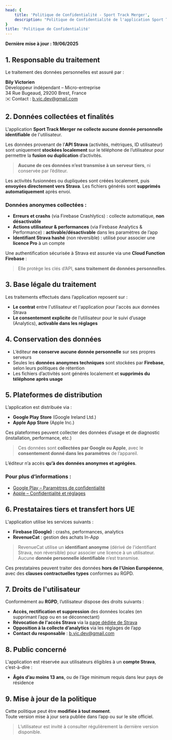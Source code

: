 ```yaml
---
head: {
    title: 'Politique de Confidentialité - Sport Track Merger',
    description: "Politique de Confidentialité de l'application Sport Track Merger"
}
title: 'Politique de Confidentialité'
---
```


**Dernière mise à jour : 19/06/2025**

## 1. Responsable du traitement

Le traitement des données personnelles est assuré par :

**Bily Victorien**  
Développeur indépendant – Micro-entreprise  
34 Rue Bugeaud, 29200 Brest, France  
✉️ Contact : [b.vic.dev@gmail.com](mailto:b.vic.dev@gmail.com)

## 2. Données collectées et finalités

L'application **Sport Track Merger** **ne collecte aucune donnée personnelle identifiable** de l'utilisateur.

Les données provenant de l’**API Strava** (activités, métriques, ID utilisateur) sont uniquement **stockées localement** sur le téléphone de l’utilisateur pour permettre la **fusion ou duplication** d’activités.  
> **Aucune de ces données n’est transmise à un serveur tiers**, ni conservée par l’éditeur.

Les activités fusionnées ou dupliquées sont créées localement, puis **envoyées directement vers Strava**. Les fichiers générés sont **supprimés automatiquement** après envoi.

### Données anonymes collectées :

- **Erreurs et crashs** (via Firebase Crashlytics) : collecte automatique, **non désactivable**
- **Actions utilisateur & performances** (via Firebase Analytics & Performance) : **activable/désactivable** dans les paramètres de l’app
- **Identifiant Strava hashé** (non réversible) : utilisé pour associer une **licence Pro** à un compte

Une authentification sécurisée à Strava est assurée via une **Cloud Function Firebase** :  
> Elle protège les clés d’API, **sans traitement de données personnelles**.

## 3. Base légale du traitement

Les traitements effectués dans l’application reposent sur :

- **Le contrat** entre l'utilisateur et l'application pour l'accès aux données Strava
- **Le consentement explicite** de l’utilisateur pour le suivi d’usage (Analytics), **activable dans les réglages**

## 4. Conservation des données

- L’éditeur **ne conserve aucune donnée personnelle** sur ses propres serveurs
- Seules les **données anonymes techniques** sont stockées par **Firebase**, selon leurs politiques de rétention
- Les fichiers d’activités sont générés localement et **supprimés du téléphone après usage**

## 5. Plateformes de distribution

L’application est distribuée via :

- **Google Play Store** (Google Ireland Ltd.)
- **Apple App Store** (Apple Inc.)

Ces plateformes peuvent collecter des données d’usage et de diagnostic (installation, performance, etc.)  
> Ces données sont **collectées par Google ou Apple**, avec le **consentement donné dans les paramètres** de l’appareil.

L’éditeur n’a accès **qu’à des données anonymes et agrégées**.

### Pour plus d’informations :

- [Google Play – Paramètres de confidentialité](https://support.google.com/accounts/answer/3118621) 
- [Apple – Confidentialité et réglages](https://support.apple.com/108971)

## 6. Prestataires tiers et transfert hors UE

L'application utilise les services suivants :

- **Firebase (Google)** : crashs, performances, analytics
- **RevenueCat** : gestion des achats In-App

> RevenueCat utilise un **identifiant anonyme** (dérivé de l'identifiant Strava, non réversible) pour associer une licence à un utilisateur.  
> Aucune **donnée personnelle identifiable** n’est transmise.

Ces prestataires peuvent traiter des données **hors de l'Union Européenne**, avec des **clauses contractuelles types** conformes au RGPD.

## 7. Droits de l'utilisateur

Conformément au **RGPD**, l’utilisateur dispose des droits suivants :

- **Accès, rectification et suppression** des données locales (en supprimant l’app ou en se déconnectant)
- **Révocation de l'accès Strava** via la [page dédiée de Strava](https://www.strava.com/settings/apps)
- **Opposition à la collecte d’analytics** via les réglages de l’app
- **Contact du responsable** : [b.vic.dev@gmail.com](mailto:b.vic.dev@gmail.com)

## 8. Public concerné

L'application est réservée aux utilisateurs éligibles à un **compte Strava**, c’est-à-dire :

- **Âgés d’au moins 13 ans**, ou de l’âge minimum requis dans leur pays de résidence

## 9. Mise à jour de la politique

Cette politique peut être **modifiée à tout moment**.  
Toute version mise à jour sera publiée dans l’app ou sur le site officiel.

> L’utilisateur est invité à consulter régulièrement la dernière version disponible.
